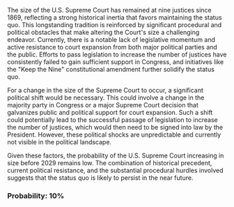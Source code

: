 The size of the U.S. Supreme Court has remained at nine justices since 1869, reflecting a strong historical inertia that favors maintaining the status quo. This longstanding tradition is reinforced by significant procedural and political obstacles that make altering the Court's size a challenging endeavor. Currently, there is a notable lack of legislative momentum and active resistance to court expansion from both major political parties and the public. Efforts to pass legislation to increase the number of justices have consistently failed to gain sufficient support in Congress, and initiatives like the "Keep the Nine" constitutional amendment further solidify the status quo.

For a change in the size of the Supreme Court to occur, a significant political shift would be necessary. This could involve a change in the majority party in Congress or a major Supreme Court decision that galvanizes public and political support for court expansion. Such a shift could potentially lead to the successful passage of legislation to increase the number of justices, which would then need to be signed into law by the President. However, these political shocks are unpredictable and currently not visible in the political landscape.

Given these factors, the probability of the U.S. Supreme Court increasing in size before 2029 remains low. The combination of historical precedent, current political resistance, and the substantial procedural hurdles involved suggests that the status quo is likely to persist in the near future.

### Probability: 10%